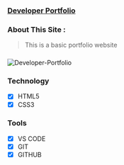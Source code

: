 ### [Developer Portfolio](https://farhan-nahid.github.io/developer-portfolio/)

### About This Site :

> This is a basic portfolio website

###

<img src="https://i.ibb.co/f1TgnW6/Developer-Portfolio.png" alt="Developer-Portfolio" border="0">

### Technology

- [x] HTML5
- [x] CSS3

### Tools

- [x] VS CODE
- [x] GIT
- [x] GITHUB
